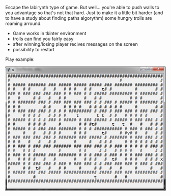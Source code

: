 Escape the labirynth type of game. But well... you're able to push walls to you advantage so that's not that hard. Just to make it  a little bit harder (and to have a study about finding paths algorythm) some hungry trolls are roaming arround.

- Game works in tkinter environment
- trolls can find you fairly easy
- after winning/losing player recives messages on the screen
- possibility to restart


Play example:

![Game window](/screenshots/play_example.gif)
